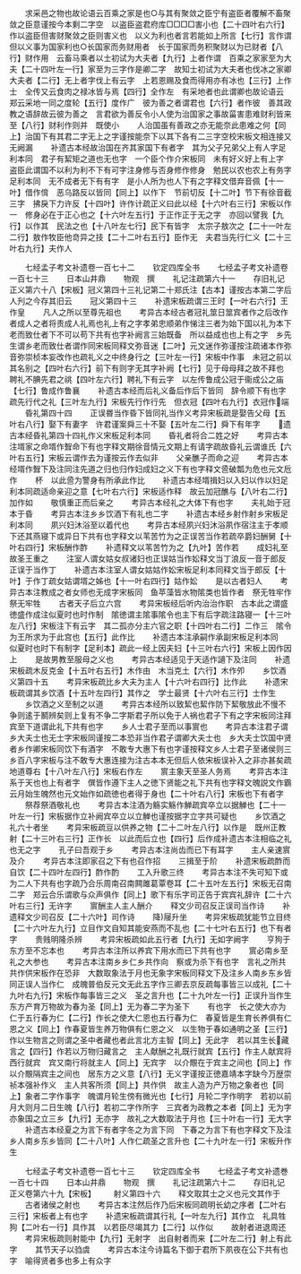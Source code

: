 <!-- { "loadSidebar": true } -->
　　求采邑之物也故论语云百乘之家是也○与其有聚敛之臣宁有盗臣者覆解不畜聚敛之臣意谨按今本剩二字空　以盗臣盗君府库□□□□害小也【二十四叶右六行】作以盗臣但害财聚敛之臣则害义也　以义为利也者言若能如上所言【七行】言作谓　但以义事为国家利也○长国家而务财用者　长于国家而务积聚财以为已财者【八行】财作用　云畜马乘者以士初试为大夫者【九行】上者作谓　百乘之家家至为大夫【二十四叶左一行】家至为三字作是卿二字　故知士初试为大夫者也伐冰之家卿大夫者【二行】无上者字伐上有云字　上若恩赐及食而得用亦有冰也【三行】上作士　全传又云食肉之禄冰皆与焉【四行】全作左　有采地者也此谓卿也故论语云　郑云采地一同之度轮【五行】度作广　彼为善之者谓君也【六行】者作彼　善其政教之语辞故云彼为善之　言君欲为善反令小人使为治国家之事故菑害患难财利皆来至【八行】财利作则并　既使小
　　人治国虽有善政之亦无能奈此患难之何【同上】治国下有其君二字无上之字谨按能奈下以其下各有二三字空校宋板文相连接又无阙漏
　　补遗古本经故治国在齐其家国下有者字　其为父子兄弟父上有人字足利本同　君子有絜矩之道也无也字　一个臣个作介宋板同　未有好义好上有上字　盗臣此谓国不以利为利不下有可字注身修与否身修作修身　勉民以农也农上有务字足利本同　无不成者无下有有字　是小人所为也人下有之字释文借弃音佩【十一叶】借作偝　恶乌路反以皆同【同上】以作下　节前切反【十二叶】节下有徐音截三字　拂戾下力许反【十四叶】许作计疏正义曰此以经【十六叶右三行】宋板以作一　修身必在于正心也之【十六叶左五行】于正作正于无之字　亦回以譬我【九行】以作其　民法之也【十八叶左七行】民下有皆字　太宗子敖次之【二十一叶左二行】敖作牧臣他竒异之技【二十二叶右五行】臣作无　夫君当先行仁义【二十三叶右九行】夫作人















　　七经孟子考文补遗卷一百七十二
　　钦定四库全书
　　七经孟子考文补遗卷一百七十三
　　日本山井鼎
　　物观　撰
　　礼记注疏第六十一
　　存旧礼记正义第六十八【宋板】冠义第四十三礼记第二十郑氏注【古本】谨按古本第二字后人刋之今存其旧云
　　冠义第四十三
　　补遗宋板疏谓三王时【一叶右六行】王作皇
　　凡人之所以至尊先祖也
　　考异古本经古者冠礼筮日筮宾者作之后改作者成人之者将责成人礼焉也礼上有之字孝弟忠顺弟作悌注三者为始下国以礼为本下老而致仕者下不可以苟下共有也字补阙言三始既备　所以益成也也上有之字　乡先生谓乡老而致仕者谓作同宋板同释文弥音迷【二叶】元文迷作弥谨按注疏诸本作弥音弥崇桢本妄改作也疏礼义之中终身行之【三叶左一行】宋板中作事　未冠之前以其名别之【四叶右六行】前下有则字无其字补阙【七行】见于母母拜之故不拜也　聘礼不腆先君之祧【四叶左六行】聘礼下有云字　以左传鲁成公冠于衞成公之庙【七行】鲁成作鲁襄
　　补遗古本经而后礼义备后作后下皆同　辞令顺下有也字疏先行代之礼【三叶左九行】宋板先行作行先　但衣冠【四叶右九行】衣冠作端
　　昏礼第四十四
　　正误昬当作昏下皆同礼当作义考异宋板疏是娶告父母【五叶右八行】娶下有妻字　许君谨案舜三十不娶【五叶左二行】舜下有年字
　　遗古本经昏礼第四十四礼作义宋板足利本同
　　昏礼者将合二姓之好
　　考异古本注壻家之命壻作聟命下有也字释文期徐音情元文期上有请字疏故昏礼云谓谁氏【六叶右五行】宋板云谓作去为谨按云作去似非
　　父亲醮子而命之迎
　　考异古本经壻作聟下及注同注先道之归也归作妇成妇之义下有也字释文巹破瓢为危也元文卮作
　　杯　以此巹为警身有所承此作比
　　补遗古本经壻揖妇以入妇以作以妇足利本同疏适命亲迎之意【七叶右六行】宋板适作释　故云加冠醮与【八叶右二行】加作如
　　敬慎重正而后亲之
　　考异古本经礼之大体下有也字
　　夫礼始于冠本于昏
　　考异古本注乡乡饮酒下有礼也二字
　　补遗古本经乡射作射乡宋板足利本同
　　夙兴妇沐浴至以着代也
　　考异古本经夙兴妇沐浴夙作宿注主于孝顺下还其燕寝下或异日下共有也字释文以苇苦竹为之正误苦当作若疏卒爵妇酬舅【十叶右四行】宋板酬作酢
　　补遗释文以苇苦竹为之【九叶】苦作若
　　成妇礼至故圣王重之
　　注室人谓女姑女叔诸妇也正误姑当作妐释文当丁浪反一音于郎反正误于当作丁
　　补遗古本注室人谓女姑姑作妐宋板足利本同释文当于郎反【十叶】于作丁疏女姑谓壻之姊也【十一叶右四行】姑作妐
　　是以古者妇人
　　考异古本注教成之者女师也无成字宋板同　鱼苹藻皆水物隂类也皆作者　祭无牲牢作祭无牢牲
　　古者天子后立六宫
　　考异宋板经后听内治治作职　古本此之谓盛徳盛作成注似夏时也时作制　隂徳谓主隂事隂令也主下有后字疏注路寝一【十三叶左八行】宋板注下有云字　其二孤亦分主六官之职【十四叶右二行】二作三　隂令为王所求为于此宫也【五行】此作比
　　补遗古本注承嗣作承副宋板足利本同　似夏时也时下有制字【足利本】疏此一经上因夫妇【十三叶右六行】宋板上因作因上
　　是故男教至服母之义也
　　考异古本经适见于天适作讁下及注同
　　补遗宋板疏木反克金【十五叶右五行】木作由　木当克土【六行】木作夘
　　乡饮酒义第四十五
　　考异宋板疏比乡大夫为主人【十六叶右四行】比作此
　　补遗宋板疏谓其乡饮酒【十五叶左四行】其作之　学士最贤【十六叶右三行】士作生
　　乡饮酒之义至制之以道
　　考异古本经所以致絜也絜作防下絜敬放此不慢不争则逺于鬭辨矣则上复有不争二字斯君子所以免于人祸也君子下有之字宋板同注拜宾至下道谓此礼下共有也字
　　乡人士君子至而以事賔也
　　考异古本注君子谓乡大夫士也无士字宋板同谨按二本恐非当作君子谓卿大夫士也　乡大夫士饮国中贤者乡作卿宋板同饮下有酒字　不敢专大惠下有也字谨按释文乡人士君子至诸侯则三乡百八字宋板与注不敢专大惠连接为注古本本无但后人依宋板误补入之非亦甚矣疏地道尊右【十八叶左八行】宋板右作左
　　賔主象天至圣人务焉
　　考异古本注系于天也也上有者字　僎皆作遵下主人之徳下贤能之礼下共有也字释文魄説文作霸云月始生魄然也元文始作如疏徳也者得于身也【二十叶右八行】宋板也下有者字
　　祭荐祭酒敬礼也
　　考异古本注酒为觞实觞作觯疏宾卒立以据觯也【二十一叶左一行】宋板据作立补阙宾卒立以立觯也谨按据字立字共可疑也
　　乡饮酒之礼六十者坐
　　考异宋板疏豆以供养之物【二十二叶左八行】以作是　既州正教射【二十三叶右三行】正作长　以此而后立也【四行】后作成补遗古本注相临之礼也无之字
　　孔子曰吾观于乡
　　考异古本注尚齿而已下有耳字
　　主人亲速賔及介
　　考异古本注即家召之下有也召作招
　　三揖至于阶
　　补遗宋板疏酢而自饮【二十四叶左四行】酢作酌
　　工入升歌三终
　　考异古本注不失可知下或为二人下共有也字疏乃合乐周南召南闗雎葛覃卷耳【二十五叶左五行】宋板无召南二字　郑云合乐谓歌与众声俱作【同上】歌下有乐字司正告于宾宾礼辞许【二十六叶右三行】无许字
　　賔酬主人主人酬介
　　释文少司召反正误司当作诗
　　补遗释文少司召反【二十六叶】司作诗
　　降屦升坐
　　考异宋板疏犹能节立目终【二十六叶左九行】立目作文自知其能安燕而不乱也【二十七叶右五行】也下有者字
　　贵贱明隆杀辨
　　考异宋板疏如此五行者【九行】无如字阙字
　　亨狗于东方至不忘本也
　　考异古本注所以养宾下用水而已下共有也字
　　賔必南乡至礼之大参也
　　考异古本注南乡乡仁乡共作向　察或为杀下有也字　言礼之所共共作供宋板作在恐非　大数取象法于月也无象字宋板同释文下及注乡人南乡东乡皆同正误人当作仁　成魄普伯反元文无此五字作三卿去京反疏每事皆三以成礼【二十九叶右九行】宋板作每事皆三之义　圣之言升也【二十九叶左一行】正误升当作生东方产育万物故为春为圣【同上】无为春二字为圣下
　　有也字　长之使大亦为仁于五行春为仁【二行】作长之使大仁恩也五行春为仁　春夏皆是生育长养俱有仁恩之义【同上】作春夏皆生养万物俱有仁恩之义　以生物于春如通明之圣【三行】作以生物言之则谓之圣中者藏也者此言北方主智【同上】无此字　若以其生长藏言之【四行】作若以万物归藏言之　主人献酬之礼既行就宾【五行】作主人献宾将西行就宾　宾又南行将就主人【同上】无宾字　以介覸在于宾主之间也【同上】作以介覸隔宾主之间也　居东方之义意【八行】无义字谨按正徳嘉靖本字缺今万歴崇祯本强补作义　主人共客所须【同上】共作供　故主人造为产万物之象者也【同上】象者二字作事字　魄谓月轮生傍有微光也【七行】月轮二字作明字　若初以前月大则月二日生魄【八行】若初二字作所字　三宾者为政教之本者【同上】无为字　亦象国之立三乡【九行】无亦字　故礼之大数取法于月也【三十叶右一行】无大字
　　补遗古本经夏之为言下有者字冬之为言下同　下春之为言下有也字释文下及注乡人南乡东乡皆同【二十八叶】人作仁疏圣之言升也【二十九叶左一行】宋板升作生








　　七经孟子考文补遗卷一百七十三
　　钦定四库全书
　　七经孟子考文补遗巻一百七十四
　　日本山井鼎
　　物观　撰
　　礼记注疏第六十二
　　存旧礼记正义卷第六十九【宋板】
　　射义第四十六
　　释文取其士之义也元文其作于
　　古者诸侯之射也
　　考异古本注然后作乃后宋板同疏明长幼之序者【二叶右三行】宋板者上有也字
　　补遗宋板疏谓其行礼【一叶左九行】其作立　礼具牲狗【二叶右一行】具作其　以若臣尽竭其力【二行】以作似
　　故射者进退周还
　　考异宋板疏则射能中【九行】无射字　出自射者而来【二叶左二行】射上有此字
　　其节天子以驺虞
　　考异古本注今诗篇名下御于君所下夙夜在公下共有也字　喻得贤者多也多上有众字
